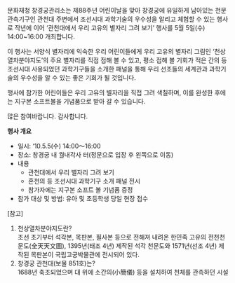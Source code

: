 문화재청 창경궁관리소는 제88주년 어린이날을 맞아 창경궁에 유일하게 남아있는 천문관측기구인 관천대 주변에서 조선시대 과학기술의 우수성을 알리고 체험할 수 있는 행사로 작년에 이어 ‘관천대에서 우리 고유의 별자리 그려 보기’ 행사를 5월 5일(수) 14:00~16:00 개최합니다.

이 행사는 서양식 별자리에 익숙한 우리 어린이들에게 우리 고유의 별자리 그림인 ‘천상열차분야지도’의 주요 별자리를 직접 접해 볼 수 있고, 평소 접해 볼 기회가 적은 간의 등 조선시대 사용되었던 과학기구들을 소개한 패널을 통해 우리 선조들의 세계관과 과학기술의 우수성을 알 수 있는 좋은 기회가 될 것입니다.

행사에 참가한 어린이들은 우리 고유의 별자리을 직접 그려 색칠하며, 이를 완성한 후에는 지구본 소프트볼을 기념품으로 받아 갈 수 있습니다.

많은 참여바랍니다.
감사합니다.

**행사 개요**
- 일시: ‘10.5.5(수) 14:00～16:00
- 장소: 창경궁 내 궐내각사 터(정문으로 입장 후 왼쪽으로 이동)
- 내용
  - 관천대에서 우리 별자리 그려 보기
  - 혼천의 등 조선시대 과학기구 소개 패널 전시
  - 참가자에는 지구본 소프트 볼 기념품 증정
- 참가 대상 및 방법: 유아 및 초등학생 당일 현장 접수

[참고]
1. 천상열차분야지도란?  
   조선 초기부터 석각본, 목판본, 필사본 등으로 전해져 내려온 한민족 고유의 전천천문도(全天天文圖), 1395년(태조 4년) 제작된 석각 천문도와 1571년(선조 4년) 제작된 목판본이 국립고궁박물관에 전시되어 있다.
2. 창경궁 관천대(보물 851호)는?  
   1688년 축조되었으며 대 위에 소간의(小簡儀) 등을 설치하여 천체를 관측하던 시설